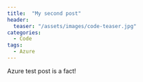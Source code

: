 ```yaml
---
title:  "My second post"
header:
  teaser: "/assets/images/code-teaser.jpg"
categories: 
  - Code
tags:
  - Azure
---
```


Azure test post is a fact!

